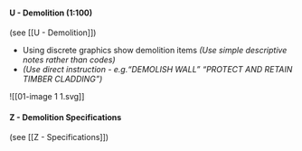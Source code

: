 #### U - Demolition (1:100)
(see [[U - Demolition]])
- Using discrete graphics show demolition items _(Use simple descriptive notes rather than codes)_
- _(Use direct instruction - e.g.“DEMOLISH WALL” “PROTECT AND RETAIN TIMBER CLADDING”)_

![[01-image 1 1.svg]]


#### Z - Demolition Specifications
(see [[Z - Specifications]])